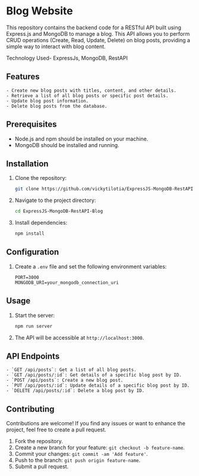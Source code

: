 # Blog Website

This repository contains the backend code for a RESTful API built using Express.js and MongoDB to manage a blog. This API allows you to perform CRUD operations (Create, Read, Update, Delete) on blog posts, providing a simple way to interact with blog content.

Technology Used- ExpressJs, MongoDB, RestAPI

## Features
```
- Create new blog posts with titles, content, and other details.
- Retrieve a list of all blog posts or specific post details.
- Update blog post information.
- Delete blog posts from the database.
```
## Prerequisites

- Node.js and npm should be installed on your machine.
- MongoDB should be installed and running.

## Installation

1. Clone the repository:

   ```bash
   git clone https://github.com/vickytilotia/ExpressJS-MongoDB-RestAPI-Blog.git
   ```

2. Navigate to the project directory:

   ```bash
   cd ExpressJS-MongoDB-RestAPI-Blog
   ```

3. Install dependencies:

   ```bash
   npm install
   ```

## Configuration

1. Create a `.env` file and set the following environment variables:

   ```
   PORT=3000
   MONGODB_URI=your_mongodb_connection_uri
   ```

## Usage

1. Start the server:

   ```bash
   npm run server
   ```

2. The API will be accessible at `http://localhost:3000`.

## API Endpoints
```
- `GET /api/posts`: Get a list of all blog posts.
- `GET /api/posts/:id`: Get details of a specific blog post by ID.
- `POST /api/posts`: Create a new blog post.
- `PUT /api/posts/:id`: Update details of a specific blog post by ID.
- `DELETE /api/posts/:id`: Delete a blog post by ID.
```
## Contributing

Contributions are welcome! If you find any issues or want to enhance the project, feel free to create a pull request.

1. Fork the repository.
2. Create a new branch for your feature: `git checkout -b feature-name`.
3. Commit your changes: `git commit -am 'Add feature'`.
4. Push to the branch: `git push origin feature-name`.
5. Submit a pull request.
